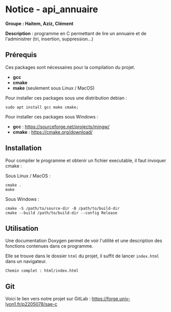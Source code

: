 # Notice - api_annuaire

**Groupe : Haitem, Aziz, Clément**

**Description** : programme en C permettant de lire un annuaire et de l'administrer (tri, insertion, suppression...)

## Prérequis

Ces packages sont nécessaires pour la compilation du projet.

- **gcc**
- **cmake**
- **make** (seulement sous Linux / MacOS)

Pour installer ces packages sous une distribution debian :
```
sudo apt install gcc make cmake;
```
Pour installer ces packages sous Windows :

- **gcc** : https://sourceforge.net/projects/mingw/
- **cmake** : https://cmake.org/download/

## Installation

Pour compiler le programme et obtenir un fichier executable, il faut invoquer cmake :

Sous Linux / MacOS :
```
cmake .
make
```
Sous Windows :
```
cmake -S /path/to/source-dir -B /path/to/build-dir
cmake --build /path/to/build-dir --config Release
```

## Utilisation

Une documentation Doxygen permet de voir l'utilité et une description des fonctions contenues dans ce programme.

Elle se trouve dans le dossier `html` du projet, il suffit de lancer `index.html` dans un navigateur.

```
Chemin complet : html/index.html
```

## Git

Voici le lien vers notre projet sur GitLab : https://forge.univ-lyon1.fr/p2205078/sae-c